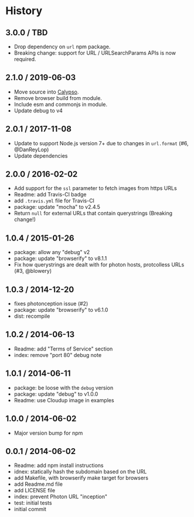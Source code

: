 # History

## 3.0.0 / TBD

- Drop dependency on `url` npm package.
- Breaking change: support for URL / URLSearchParams APIs is now required.

## 2.1.0 / 2019-06-03

- Move source into [Calypso](https://github.com/Automattic/wp-calypso).
- Remove browser build from module.
- Include esm and commonjs in module.
- Update debug to v4

## 2.0.1 / 2017-11-08

- Update to support Node.js version 7+ due to changes in `url.format` (#6, @DanReyLop)
- Update dependencies

## 2.0.0 / 2016-02-02

- Add support for the `ssl` parameter to fetch images from https URLs
- Readme: add Travis-CI badge
- add `.travis.yml` file for Travis-CI
- package: update "mocha" to v2.4.5
- Return `null` for external URLs that contain querystrings (Breaking change!)

## 1.0.4 / 2015-01-26

- package: allow any "debug" v2
- package: update "browserify" to v8.1.1
- Fix how querystrings are dealt with for photon hosts, protcolless URLs (#3, @blowery)

## 1.0.3 / 2014-12-20

- fixes photonception issue (#2)
- package: update "browserify" to v6.1.0
- dist: recompile

## 1.0.2 / 2014-06-13

- Readme: add "Terms of Service" section
- index: remove "port 80" debug note

## 1.0.1 / 2014-06-11

- package: be loose with the `debug` version
- package: update "debug" to v1.0.0
- Readme: use Cloudup image in examples

## 1.0.0 / 2014-06-02

- Major version bump for npm

## 0.0.1 / 2014-06-02

- Readme: add npm install instructions
- idnex: statically hash the subdomain based on the URL
- add Makefile, with browserify make target for browsers
- add Readme.md file
- add LICENSE file
- index: prevent Photon URL "inception"
- test: initial tests
- initial commit
